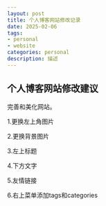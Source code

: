 ```yaml
---
layout: post
title: 个人博客网站修改记录
date: 2025-02-06
tags:
- personal
- website
categories: personal
description: 描述
---
```


## 个人博客网站修改建议
完善和美化网站。
<!-- more -->

1.更换左上角图片

2.更换背景图片

3.左上标题

4.下方文字

5.友情链接

6.右上菜单添加tags和categories